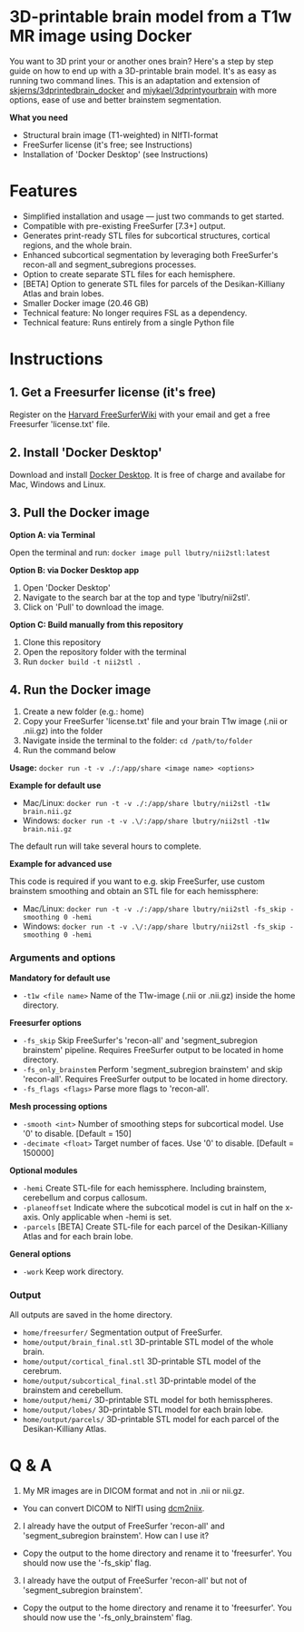 # 3D-printable brain model from a T1w MR image using Docker

You want to 3D print your or another ones brain? Here's a step by step guide on how to end up with a 3D-printable brain model. It's as easy as running two command lines. This is an adaptation and extension of [skjerns/3dprintedbrain_docker](https://github.com/skjerns/3dprintedbrain_docker) and [miykael/3dprintyourbrain](https://github.com/miykael/3dprintyourbrain) with more options, ease of use and better brainstem segmentation.

**What you need**
- Structural brain image (T1-weighted) in NIfTI-format
- FreeSurfer license (it's free; see Instructions)
- Installation of 'Docker Desktop' (see Instructions)

# Features
- Simplified installation and usage — just two commands to get started.
- Compatible with pre-existing FreeSurfer [7.3+] output.
- Generates print-ready STL files for subcortical structures, cortical regions, and the whole brain.
- Enhanced subcortical segmentation by leveraging both FreeSurfer's recon-all and segment_subregions processes.
- Option to create separate STL files for each hemisphere.
- [BETA] Option to generate STL files for parcels of the Desikan-Killiany Atlas and brain lobes.
- Smaller Docker image (20.46 GB)
- Technical feature: No longer requires FSL as a dependency.
- Technical feature: Runs entirely from a single Python file

# Instructions

## 1. Get a Freesurfer license (it's free)

Register on the [Harvard FreeSurferWiki](https://surfer.nmr.mgh.harvard.edu/fswiki/License) with your email and get a free Freesurfer 'license.txt' file.

## 2. Install 'Docker Desktop'

Download and install [Docker Desktop](https://www.docker.com/products/docker-desktop/). It is free of charge and availabe for Mac, Windows and Linux.

## 3. Pull the Docker image

**Option A: via Terminal**

Open the terminal and run: `docker image pull lbutry/nii2stl:latest`

**Option B: via Docker Desktop app**
1) Open 'Docker Desktop'
2) Navigate to the search bar at the top and type 'lbutry/nii2stl'.
3) Click on 'Pull' to download the image.

**Option C: Build manually from this repository**
1) Clone this repository
2) Open the repository folder with the terminal
3) Run `docker build -t nii2stl .`

## 4. Run the Docker image

1) Create a new folder (e.g.: home)
2) Copy your FreeSurfer 'license.txt' file and your brain T1w image (.nii or .nii.gz) into the folder
3) Navigate inside the terminal to the folder: `cd /path/to/folder`
4) Run the command below

**Usage:** `docker run -t -v ./:/app/share <image name> <options>`

**Example for default use**
- Mac/Linux: `docker run -t -v ./:/app/share lbutry/nii2stl -t1w brain.nii.gz`
- Windows: `docker run -t -v .\/:/app/share lbutry/nii2stl -t1w brain.nii.gz`

The default run will take several hours to complete.

**Example for advanced use**

This code is required if you want to e.g. skip FreeSurfer, use custom brainstem smoothing and obtain an STL file for each hemissphere:
- Mac/Linux: `docker run -t -v ./:/app/share lbutry/nii2stl -fs_skip -smoothing 0 -hemi`
- Windows: `docker run -t -v .\/:/app/share lbutry/nii2stl -fs_skip -smoothing 0 -hemi`

### Arguments and options

**Mandatory for default use**

- `-t1w <file name>` Name of the T1w-image (.nii or .nii.gz) inside the home directory.

**Freesurfer options**

- `-fs_skip` Skip FreeSurfer's 'recon-all' and 'segment_subregion brainstem' pipeline. Requires FreeSurfer output to be located in home directory.
- `-fs_only_brainstem` Perform 'segment_subregion brainstem' and skip 'recon-all'. Requires FreeSurfer output to be located in home directory.
- `-fs_flags <flags>` Parse more flags to 'recon-all'.

**Mesh processing options**

- `-smooth <int>` Number of smoothing steps for subcortical model. Use '0' to disable. [Default = 150]
- `-decimate <float>` Target number of faces. Use '0' to disable. [Default = 150000]

**Optional modules**

- `-hemi` Create STL-file for each hemissphere. Including brainstem, cerebellum and corpus callosum.
- `-planeoffset` Indicate where the subcotical model is cut in half on the x-axis. Only applicable when -hemi is set.
- `-parcels` [BETA] Create STL-file for each parcel of the Desikan-Killiany Atlas and for each brain lobe.

**General options**

- `-work` Keep work directory. 


### Output

All outputs are saved in the home directory.

- `home/freesurfer/` Segmentation output of FreeSurfer.
- `home/output/brain_final.stl` 3D-printable STL model of the whole brain.
- `home/output/cortical_final.stl` 3D-printable STL model of the cerebrum.
- `home/output/subcortical_final.stl` 3D-printable model of the brainstem and cerebellum.
- `home/output/hemi/` 3D-printable STL model for both hemisspheres.
- `home/output/lobes/` 3D-printable STL model for each brain lobe.
- `home/output/parcels/` 3D-printable STL model for each parcel of the Desikan-Killiany Atlas.

# Q & A

1) My MR images are in DICOM format and not in .nii or nii.gz.
- You can convert DICOM to NIfTI using [dcm2niix](https://github.com/rordenlab/dcm2niix).

2) I already have the output of FreeSurfer 'recon-all' and 'segment_subregion brainstem'. How can I use it?
- Copy the output to the home directory and rename it to 'freesurfer'. You should now use the '-fs_skip' flag.

3) I already have the output of FreeSurfer 'recon-all' but not of 'segment_subregion brainstem'. 
- Copy the output to the home directory and rename it to 'freesurfer'. You should now use the '-fs_only_brainstem' flag.
